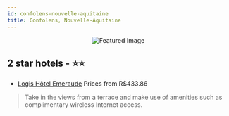 ```yaml
---
id: confolens-nouvelle-aquitaine
title: Confolens, Nouvelle-Aquitaine
---
```


<center><img src="https://i.travelapi.com/hotels/15000000/14930000/14925700/14925644/e0481b78_z.jpg" alt="Featured Image" /></center>


##  2 star hotels - ⭐️⭐️

-    [Logis Hôtel Emeraude](https://us.hurb.com/hotels/confolens/logis-hotel-emeraude-JNP-JP480799?cmp=18055) Prices from R$433.86
   > Take in the views from a terrace and make use of amenities such as complimentary wireless Internet access.
